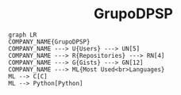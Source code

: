 <h1 align="center">GrupoDPSP</h1>

```mermaid
graph LR
COMPANY_NAME{GrupoDPSP}
COMPANY_NAME ---> U{Users} ---> UN[5]
COMPANY_NAME ---> R{Repositories} ---> RN[4]
COMPANY_NAME ---> G{Gists} ---> GN[12]
COMPANY_NAME ---> ML{Most Used<br>Languages}
ML --> C[C]
ML --> Python[Python]
```
